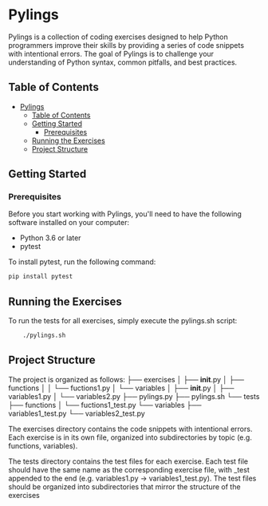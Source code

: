 # Pylings

Pylings is a collection of coding exercises designed to help Python programmers improve their skills by providing a series of code snippets with intentional errors. The goal of Pylings is to challenge your understanding of Python syntax, common pitfalls, and best practices.

## Table of Contents

- [Pylings](#pylings)
  - [Table of Contents](#table-of-contents)
  - [Getting Started](#getting-started)
    - [Prerequisites](#prerequisites)
  - [Running the Exercises](#running-the-exercises)
  - [Project Structure](#project-structure)

## Getting Started

### Prerequisites

Before you start working with Pylings, you'll need to have the following software installed on your computer:

- Python 3.6 or later
- pytest

To install pytest, run the following command:

```bash
pip install pytest

```

## Running the Exercises
To run the tests for all exercises, simply execute the pylings.sh script:
    
```bash
    ./pylings.sh
```
## Project Structure

The project is organized as follows:
├── exercises
│   ├── __init__.py
│   ├── functions
│   │   └── fuctions1.py
│   └── variables
│       ├── __init__.py
│       ├── variables1.py
│       └── variables2.py
├── pylings.py
├── pylings.sh
└── tests
    ├── functions
    │   └── fuctions1_test.py
    └── variables
        ├── variables1_test.py
        └── variables2_test.py



The exercises directory contains the code snippets with intentional errors. Each exercise is in its own file, organized into subdirectories by topic (e.g. functions, variables).

The tests directory contains the test files for each exercise. Each test file should have the same name as the corresponding exercise file, with _test appended to the end (e.g. variables1.py -> variables1_test.py). The test files should be organized into subdirectories that mirror the structure of the exercises